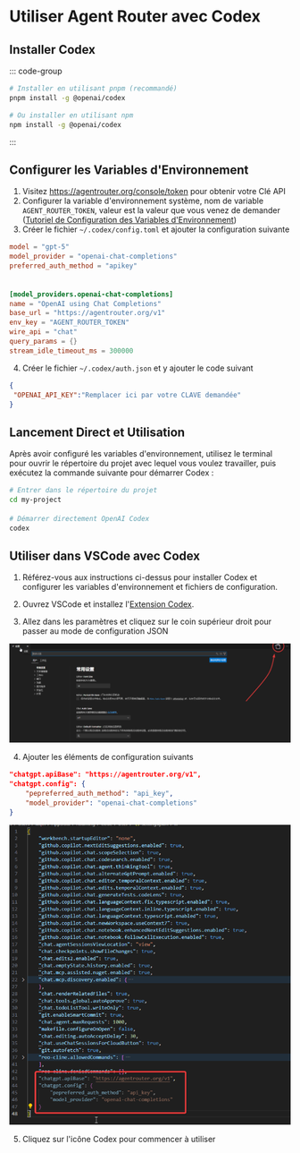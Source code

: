 # Utiliser Agent Router avec Codex

## Installer Codex

::: code-group

```bash [pnpm (recommandé)]
# Installer en utilisant pnpm (recommandé)
pnpm install -g @openai/codex
```

```bash [npm]
# Ou installer en utilisant npm
npm install -g @openai/codex
```

:::

## Configurer les Variables d'Environnement

1. Visitez https://agentrouter.org/console/token pour obtenir votre Clé API
2. Configurer la variable d'environnement système, nom de variable `AGENT_ROUTER_TOKEN`, valeur est la valeur que vous venez de demander ([Tutoriel de Configuration des Variables d'Environnement](https://www.java.com/zh-CN/download/help/path.html))
3. Créer le fichier `~/.codex/config.toml` et ajouter la configuration suivante

```toml
model = "gpt-5"
model_provider = "openai-chat-completions"
preferred_auth_method = "apikey"


[model_providers.openai-chat-completions]
name = "OpenAI using Chat Completions"
base_url = "https://agentrouter.org/v1"
env_key = "AGENT_ROUTER_TOKEN"
wire_api = "chat"
query_params = {}
stream_idle_timeout_ms = 300000

```

4. Créer le fichier `~/.codex/auth.json` et y ajouter le code suivant

```json
{
 "OPENAI_API_KEY":"Remplacer ici par votre CLAVE demandée"
}
```

## Lancement Direct et Utilisation

Après avoir configuré les variables d'environnement, utilisez le terminal pour ouvrir le répertoire du projet avec lequel vous voulez travailler, puis exécutez la commande suivante pour démarrer Codex :

```bash
# Entrer dans le répertoire du projet
cd my-project

# Démarrer directement OpenAI Codex
codex
```

## Utiliser dans VSCode avec Codex

1. Référez-vous aux instructions ci-dessus pour installer Codex et configurer les variables d'environnement et fichiers de configuration.

2. Ouvrez VSCode et installez l'[Extension Codex](https://marketplace.visualstudio.com/items?itemName=openai.chatgpt).

3. Allez dans les paramètres et cliquez sur le coin supérieur droit pour passer au mode de configuration JSON

![](../img/codex-config.png)

4. Ajouter les éléments de configuration suivants

```json
"chatgpt.apiBase": "https://agentrouter.org/v1",
"chatgpt.config": {
    "pepreferred_auth_method": "api_key",
    "model_provider": "openai-chat-completions"
}
```

![](../img/codex-config2.png)

5. Cliquez sur l'icône Codex pour commencer à utiliser
